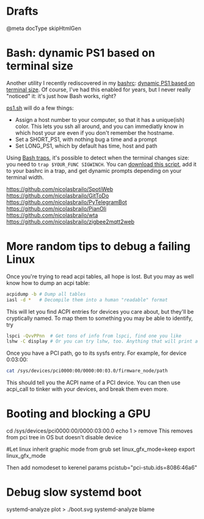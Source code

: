 # Drafts

@meta docType skipHtmlGen

# Bash: dynamic PS1 based on terminal size

Another utility I recently rediscovered in my [bashrc](https://github.com/nicolasbrailo/Nico.rc): [dynamic PS1 based on terminal size](https://github.com/nicolasbrailo/Nico.rc/blob/master/bash/ps1.sh). Of course, I've had this enabled for years, but I never really "noticed" it: it's just how Bash works, right?

[ps1.sh](https://github.com/nicolasbrailo/Nico.rc/blob/master/bash/ps1.sh) will do a few things:

* Assign a host number to your computer, so that it has a unique(ish) color. This lets you ssh all around, and you can immediatly know in which host your are even if you don't remember the hostname.
* Set a SHORT_PS1, with nothing bug a time and a prompt
* Set LONG_PS1, which by default has time, host and path

Using [Bash traps](md_blog/2015/0416_BashtrapsalmostlikeRAIIforbash.md), it's possible to detect when the terminal changes size: you need to `trap $YOUR_FUNC SIGWINCH`. You can [download this script](https://github.com/nicolasbrailo/Nico.rc/blob/master/bash/ps1.sh), add it to your bashrc in a trap, and get dynamic prompts depending on your terminal width.


https://github.com/nicolasbrailo/SpotiWeb
https://github.com/nicolasbrailo/GitToDo
https://github.com/nicolasbrailo/PyTelegramBot
https://github.com/nicolasbrailo/PianOli
https://github.com/nicolasbrailo/wta
https://github.com/nicolasbrailo/zigbee2mqtt2web



# More random tips to debug a failing Linux

Once you're trying to read acpi tables, all hope is lost. But you may as well know how to dump an acpi table:

```bash
acpidump -b # Dump all tables
iasl -d *   # Decompile them into a human "readable" format
```

This will let you find ACPI entries for devices you care about, but they'll be cryptically named. To map them to something you may be able to identify, try

```bash
lspci -QvvPPnn  # Get tons of info from lspci, find one you like
lshw -C display # Or you can try lshw, too. Anything that will print a PCI path.
```

Once you have a PCI path, go to its sysfs entry. For example, for device 0:03:00:

```bash
cat /sys/devices/pci0000:00/0000:00:03.0/firmware_node/path
```

This should tell you the ACPI name of a PCI device. You can then use acpi_call to tinker with your devices, and break them even more.



# Booting and blocking a GPU

cd /sys/devices/pci0000:00/0000\:03\:00.0
echo 1 > remove
This removes from pci tree in OS but doesn't disable device

#Let linux inherit graphic mode from grub
set linux_gfx_mode=keep
export linux_gfx_mode

Then add nomodeset to kerenel params
pcistub="pci-stub.ids=8086:46a6"


# Debug slow systemd boot

systemd-analyze plot > ./boot.svg
systemd-analyze blame


